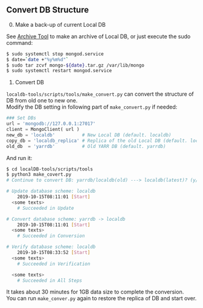 ## Convert DB Structure

0. Make a back-up of current Local DB

See [Archive Tool](../tool/archive.md) to make an archive of Local DB, or just execute the sudo command:

```bash
$ sudo systemctl stop mongod.service
$ date=`date +"%y%m%d"`
$ sudo tar zcvf mongo-${date}.tar.gz /var/lib/mongo
$ sudo systemctl restart mongod.service
```

1. Convert DB

`localdb-tools/scripts/tools/make_convert.py` can convert the structure of DB from old one to new one.<br>
Modify the DB setting in following part of `make_convert.py` if needed:

```python
### Set DBs
url = 'mongodb://127.0.0.1:27017'
client = MongoClient( url )
new_db = 'localdb'          # New Local DB (default. localdb)
copy_db = 'localdb_replica' # Replica of the old Local DB (default. localdb_replica)
old_db  = 'yarrdb'          # Old YARR DB (default. yarrdb)
```

And run it:

```bash
$ cd localDB-tools/scripts/tools
$ python3 make_covert.py
# Continue to convert DB: yarrdb/localdb(old) ---> localdb(latest)? (y/n) > y

# Update database scheme: localdb
	2019-10-15T08:11:01 [Start]
  <some texts>
	# Succeeded in Update

# Convert database scheme: yarrdb -> localdb
	2019-10-15T08:11:01 [Start]
  <some texts>
	# Succeeded in Conversion

# Verify database scheme: localdb
	2019-10-15T08:33:52 [Start]
  <some texts>
	# Succeeded in Verification

  <some texts>
	# Succeeded in All Steps
```

It takes about 30 minutes for 1GB data size to complete the conversion. <br>
You can run `make_conver.py` again to restore the replica of DB and start over.
